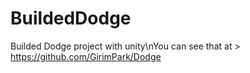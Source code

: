 # BuildedDodge
Builded Dodge project with unity\nYou can see that at > https://github.com/GirimPark/Dodge
